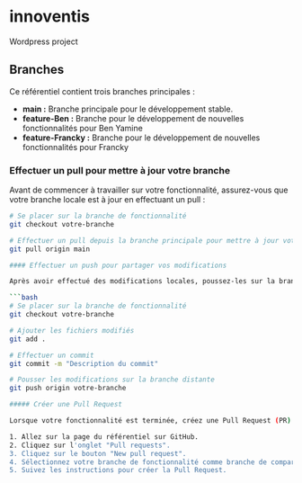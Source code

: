 # innoventis
Wordpress project

## Branches

Ce référentiel contient trois branches principales :

- **main :** Branche principale pour le développement stable.
- **feature-Ben :** Branche pour le développement de nouvelles fonctionnalités pour Ben Yamine
- **feature-Francky :** Branche pour le développement de nouvelles fonctionnalités pour Francky
    
### Effectuer un pull pour mettre à jour votre branche

Avant de commencer à travailler sur votre fonctionnalité, assurez-vous que votre branche locale est à jour en effectuant un pull :

```bash
# Se placer sur la branche de fonctionnalité
git checkout votre-branche

# Effectuer un pull depuis la branche principale pour mettre à jour votre propre branche
git pull origin main

#### Effectuer un push pour partager vos modifications 

Après avoir effectué des modifications locales, poussez-les sur la branche distante avec la commande suivante :

```bash
# Se placer sur la branche de fonctionnalité
git checkout votre-branche

# Ajouter les fichiers modifiés
git add .

# Effectuer un commit
git commit -m "Description du commit"

# Pousser les modifications sur la branche distante
git push origin votre-branche

##### Créer une Pull Request

Lorsque votre fonctionnalité est terminée, créez une Pull Request (PR) pour demander la fusion de votre branche de fonctionnalité dans la branche principale :

1. Allez sur la page du référentiel sur GitHub.
2. Cliquez sur l'onglet "Pull requests".
3. Cliquez sur le bouton "New pull request".
4. Sélectionnez votre branche de fonctionnalité comme branche de comparaison.
5. Suivez les instructions pour créer la Pull Request.


